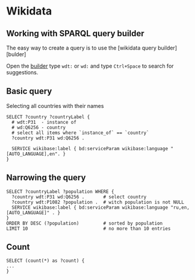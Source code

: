 Wikidata
========

Working with SPARQL query builder
---------------------------------
The easy way to create a query is to use the [wikidata query builder][bulder]

Open the [builder][] type `wdt:` or `wd:` and type `Ctrl+Space` to search for
suggestions.

Basic query
-----------
Selecting all countries with their names
```sparql
SELECT ?country ?countryLabel {
  # wdt:P31  - instance of
  # wd:Q6256 - country
  # select all items where `instance_of` == `country`
  ?country wdt:P31 wd:Q6256 .

  SERVICE wikibase:label { bd:serviceParam wikibase:language "[AUTO_LANGUAGE],en". }
}
```

Narrowing the query
-------------------
```sparql
SELECT ?countryLabel ?population WHERE {
  ?country wdt:P31 wd:Q6256 .       # select country
  ?country wdt:P1082 ?population .  # witch population is not NULL
  SERVICE wikibase:label { bd:serviceParam wikibase:language "ru,en,[AUTO_LANGUAGE]" . }
}
ORDER BY DESC (?population)         # sorted by population
LIMIT 10                            # no more than 10 entries
```

Count
-----
```sparql
SELECT (count(*) as ?count) {
...
}
```

[builder]: https://query.wikidata.org/
